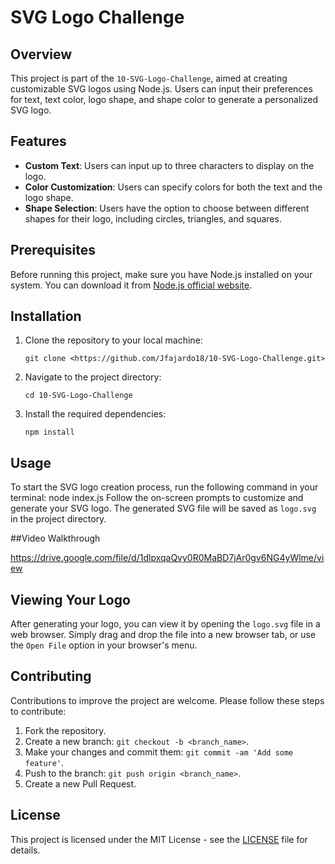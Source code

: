 # SVG Logo Challenge

## Overview

This project is part of the `10-SVG-Logo-Challenge`, aimed at creating customizable SVG logos using Node.js. Users can input their preferences for text, text color, logo shape, and shape color to generate a personalized SVG logo.

## Features

- **Custom Text**: Users can input up to three characters to display on the logo.
- **Color Customization**: Users can specify colors for both the text and the logo shape.
- **Shape Selection**: Users have the option to choose between different shapes for their logo, including circles, triangles, and squares.

## Prerequisites

Before running this project, make sure you have Node.js installed on your system. You can download it from [Node.js official website](https://nodejs.org/).

## Installation

1. Clone the repository to your local machine:
    ```
    git clone <https://github.com/Jfajardo18/10-SVG-Logo-Challenge.git>
    ```
2. Navigate to the project directory:
    ```
    cd 10-SVG-Logo-Challenge
    ```
3. Install the required dependencies:
    ```
    npm install
    ```

## Usage

To start the SVG logo creation process, run the following command in your terminal: 
node index.js
Follow the on-screen prompts to customize and generate your SVG logo. The generated SVG file will be saved as `logo.svg` in the project directory.

##Video Walkthrough

https://drive.google.com/file/d/1dlpxqaQvy0R0MaBD7jAr0gv6NG4yWlme/view

## Viewing Your Logo

After generating your logo, you can view it by opening the `logo.svg` file in a web browser. Simply drag and drop the file into a new browser tab, or use the `Open File` option in your browser's menu.

## Contributing

Contributions to improve the project are welcome. Please follow these steps to contribute:

1. Fork the repository.
2. Create a new branch: `git checkout -b <branch_name>`.
3. Make your changes and commit them: `git commit -am 'Add some feature'`.
4. Push to the branch: `git push origin <branch_name>`.
5. Create a new Pull Request.

## License

This project is licensed under the MIT License - see the [LICENSE](LICENSE) file for details.